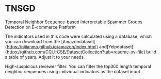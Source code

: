 # TNSGD

Temporal Neighbor Sequence-based Interpretable Spammer Groups Detection on E-commerce Platform

The indicators used in this code were calculated using a database, which you can download from the [Amazondataset]{https://nijianmo.github.io/amazon/index.html} and[Yelpdataset]{https://github.com/CQU-CSE/DatasetCollection?tab=readme-ov-file} build a table of years. Adjust it to your needs. 

High-suspicious reviewer filter: You can filter the top300 length temporal neighbor sequences using individual indicators as the dataset input.